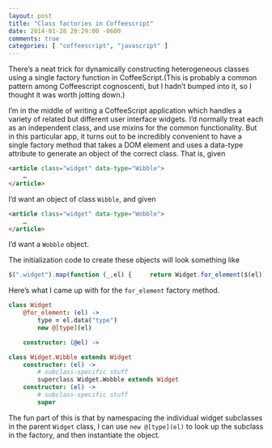 ```yaml
---
layout: post
title: "Class factories in Coffeescript"
date: 2014-01-28 20:29:00 -0600
comments: true
categories: [ "coffeescript", "javascript" ]
---
```



There’s a neat trick for dynamically constructing heterogeneous
classes using a single factory function in CoffeeScript.(This is
probably a common pattern among Coffeescript cognoscenti, but I hadn’t
bumped into it, so I thought it was worth jotting down.)


I’m in the middle of writing a CoffeeScript application which handles
a variety of related but different user interface widgets. I’d
normally treat each as an independent class, and use mixins for the
common functionality. But in this particular app, it turns out to be
incredibly convenient to have a single factory method that takes a DOM
element and uses a data-type attribute to generate an object of the
correct class. That is, given


``` html
<article class="widget" data-type="Wibble">
    …
</article>
```

I’d want an object of class `Wibble`, and given

``` html
<article class="widget" data-type="Wobble">
    …
</article>
```

I’d want a `Wobble` object.

The initialization code to create these objects will look something like


``` javascript
$(".widget").map(function (_,el) {     return Widget.for_element($(el))})
```

Here’s what I came up with for the `for_element` factory method.


``` coffeescript
class Widget
    @for_element: (el) ->
        type = el.data("type")
        new @[type](el)

    constructor: (@el) ->

class Widget.Wibble extends Widget
    constructor: (el) ->
        # subclass-specific stuff
        superclass Widget.Wobble extends Widget
    constructor: (el) ->
        # subclass-specific stuff
        super
```

The fun part of this is that by namespacing the individual widget
subclasses in the parent `Widget` class, I can use `new @[type](el)`
to look up the subclass in the factory, and then instantiate the
object.


